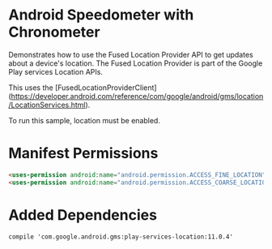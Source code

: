 # Android Speedometer with Chronometer

Demonstrates how to use the Fused Location Provider API to get updates about a device's location. The Fused Location Provider is part of the Google Play services Location APIs.

This uses the [FusedLocationProviderClient] (https://developer.android.com/reference/com/google/android/gms/location/LocationServices.html).

To run this sample, location must be enabled.

# Manifest Permissions

```html
<uses-permission android:name="android.permission.ACCESS_FINE_LOCATION" />
<uses-permission android:name="android.permission.ACCESS_COARSE_LOCATION" />
```
# Added Dependencies

```html
compile 'com.google.android.gms:play-services-location:11.0.4'
```
